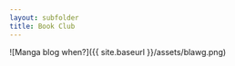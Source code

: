 ```yaml
---
layout: subfolder
title: Book Club
---
```

![Manga blog when?]({{ site.baseurl }}/assets/blawg.png)
    <style>
        body { /* background-image: url('axemaki.png');  Path to your image */ 
    background-color:#baddab;
    background-position: center; /* Center the image */ 
    background-repeat: no-repeat; /* Prevent repetition */ 
    height: 100vh; /* Full height of the viewport */ 
    margin: 0; /* Remove default margin */ 
            } 
    </style>


